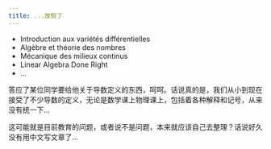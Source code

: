 ```yaml
---
title: ...放假了
---
```


- Introduction aux variétés différentielles
- Algèbre et théorie des nombres
- Mécanique des milieux continus
- Linear Algebra Done Right
- ...

答应了某位同学要给他关于导数定义的东西，呵呵。话说真的是，我们从小到现在接受了不少导数的定义，无论是数学课上物理课上，包括着各种解释和记号，从来没有统一下...

这可能就是目前教育的问题，或者说不是问题，本来就应该自己去整理？话说好久没有用中文写文章了...